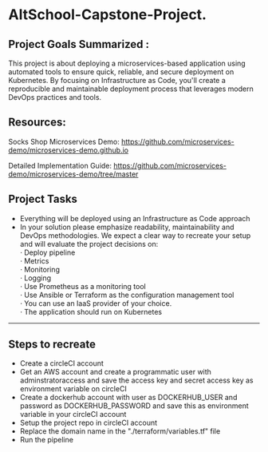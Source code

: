 # AltSchool-Capstone-Project.

## Project Goals Summarized :

This project is about deploying a microservices-based application using automated tools to ensure quick, reliable, and secure deployment on Kubernetes. By focusing on Infrastructure as Code, you'll create a reproducible and maintainable deployment process that leverages modern DevOps practices and tools. 

## Resources:

Socks Shop Microservices Demo: https://github.com/microservices-demo/microservices-demo.github.io

Detailed Implementation Guide: 
https://github.com/microservices-demo/microservices-demo/tree/master

## Project Tasks

- Everything will be deployed using an Infrastructure as Code approach
- In your solution please emphasize readability, maintainability and DevOps methodologies. We expect a clear way to recreate your setup and will evaluate the
  project decisions on:  
  · Deploy pipeline  
  · Metrics  
  · Monitoring  
  · Logging  
  · Use Prometheus as a monitoring tool  
  · Use Ansible or Terraform as the configuration management tool  
  · You can use an IaaS provider of your choice.  
  · The application should run on Kubernetes

---

## Steps to recreate

- Create a circleCI account
- Get an AWS account and create a programmatic user with adminstratoraccess and save the access key and secret access key as environment variable on circleCI
- Create a dockerhub account with user as DOCKERHUB_USER and password as DOCKERHUB_PASSWORD and save this as environment variable in your circleCI account
- Setup the project repo in circleCI account
- Replace the domain name in the "./terraform/variables.tf" file
- Run the pipeline
